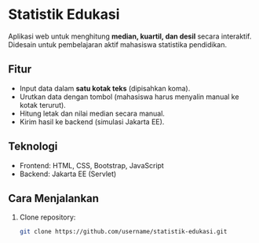 # Statistik Edukasi

Aplikasi web untuk menghitung **median, kuartil, dan desil** secara interaktif.  
Didesain untuk pembelajaran aktif mahasiswa statistika pendidikan.

## Fitur
- Input data dalam **satu kotak teks** (dipisahkan koma).
- Urutkan data dengan tombol (mahasiswa harus menyalin manual ke kotak terurut).
- Hitung letak dan nilai median secara manual.
- Kirim hasil ke backend (simulasi Jakarta EE).

## Teknologi
- Frontend: HTML, CSS, Bootstrap, JavaScript
- Backend: Jakarta EE (Servlet)

## Cara Menjalankan
1. Clone repository:
   ```bash
   git clone https://github.com/username/statistik-edukasi.git
